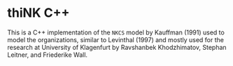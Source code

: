 # thiNK C++
This is a C++ implementation of the `NKCS` model by Kauffman (1991) used to model the organizations, similar to Levinthal (1997) and mostly used for the research at University of Klagenfurt by Ravshanbek Khodzhimatov, Stephan Leitner, and Friederike Wall.
